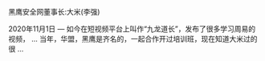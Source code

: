 黑鹰安全网董事长:大米(李强)

2020年11月1日 — 如今在短视频平台上叫作“九龙道长”，发布了很多学习周易的视频， ... 当年，华盟，黑鹰是齐名的，一起合作开过培训班，现在知道大米过的很 ...
